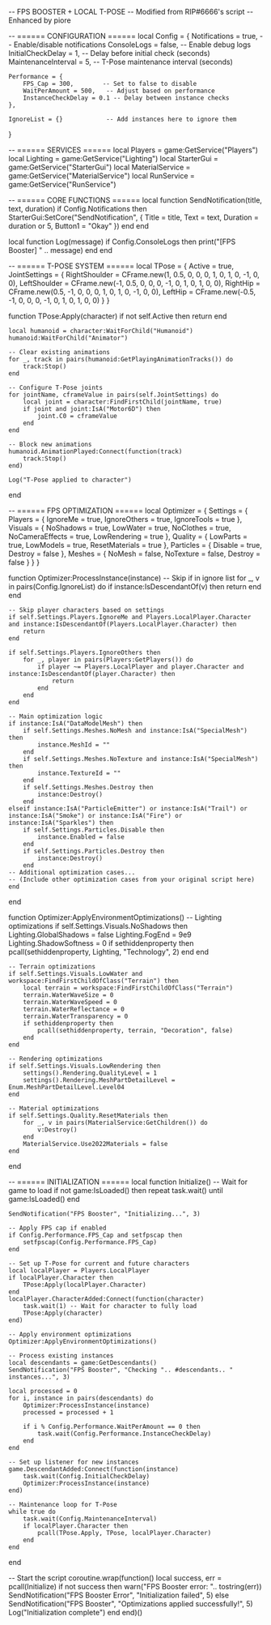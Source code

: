 -- FPS BOOSTER + LOCAL T-POSE
-- Modified from RIP#6666's script
-- Enhanced by piore

-- ====== CONFIGURATION ======
local Config = {
    Notifications = true,      -- Enable/disable notifications
    ConsoleLogs = false,       -- Enable debug logs
    InitialCheckDelay = 1,     -- Delay before initial check (seconds)
    MaintenanceInterval = 5,   -- T-Pose maintenance interval (seconds)
    
    Performance = {
        FPS_Cap = 300,        -- Set to false to disable
        WaitPerAmount = 500,   -- Adjust based on performance
        InstanceCheckDelay = 0.1 -- Delay between instance checks
    },
    
    IgnoreList = {}            -- Add instances here to ignore them
}

-- ====== SERVICES ======
local Players = game:GetService("Players")
local Lighting = game:GetService("Lighting")
local StarterGui = game:GetService("StarterGui")
local MaterialService = game:GetService("MaterialService")
local RunService = game:GetService("RunService")

-- ====== CORE FUNCTIONS ======
local function SendNotification(title, text, duration)
    if Config.Notifications then
        StarterGui:SetCore("SendNotification", {
            Title = title,
            Text = text,
            Duration = duration or 5,
            Button1 = "Okay"
        })
    end
end

local function Log(message)
    if Config.ConsoleLogs then
        print("[FPS Booster] " .. message)
    end
end

-- ====== T-POSE SYSTEM ======
local TPose = {
    Active = true,
    JointSettings = {
        RightShoulder = CFrame.new(1, 0.5, 0, 0, 0, 1, 0, 1, 0, -1, 0, 0),
        LeftShoulder = CFrame.new(-1, 0.5, 0, 0, 0, -1, 0, 1, 0, 1, 0, 0),
        RightHip = CFrame.new(0.5, -1, 0, 0, 0, 1, 0, 1, 0, -1, 0, 0),
        LeftHip = CFrame.new(-0.5, -1, 0, 0, 0, -1, 0, 1, 0, 1, 0, 0)
    }
}

function TPose:Apply(character)
    if not self.Active then return end
    
    local humanoid = character:WaitForChild("Humanoid")
    humanoid:WaitForChild("Animator")
    
    -- Clear existing animations
    for _, track in pairs(humanoid:GetPlayingAnimationTracks()) do
        track:Stop()
    end
    
    -- Configure T-Pose joints
    for jointName, cframeValue in pairs(self.JointSettings) do
        local joint = character:FindFirstChild(jointName, true)
        if joint and joint:IsA("Motor6D") then
            joint.C0 = cframeValue
        end
    end
    
    -- Block new animations
    humanoid.AnimationPlayed:Connect(function(track)
        track:Stop()
    end)
    
    Log("T-Pose applied to character")
end

-- ====== FPS OPTIMIZATION ======
local Optimizer = {
    Settings = {
        Players = {
            IgnoreMe = true,
            IgnoreOthers = true,
            IgnoreTools = true
        },
        Visuals = {
            NoShadows = true,
            LowWater = true,
            NoClothes = true,
            NoCameraEffects = true,
            LowRendering = true
        },
        Quality = {
            LowParts = true,
            LowModels = true,
            ResetMaterials = true
        },
        Particles = {
            Disable = true,
            Destroy = false
        },
        Meshes = {
            NoMesh = false,
            NoTexture = false,
            Destroy = false
        }
    }
}

function Optimizer:ProcessInstance(instance)
    -- Skip if in ignore list
    for _, v in pairs(Config.IgnoreList) do
        if instance:IsDescendantOf(v) then
            return
        end
    end
    
    -- Skip player characters based on settings
    if self.Settings.Players.IgnoreMe and Players.LocalPlayer.Character and instance:IsDescendantOf(Players.LocalPlayer.Character) then
        return
    end
    
    if self.Settings.Players.IgnoreOthers then
        for _, player in pairs(Players:GetPlayers()) do
            if player ~= Players.LocalPlayer and player.Character and instance:IsDescendantOf(player.Character) then
                return
            end
        end
    end
    
    -- Main optimization logic
    if instance:IsA("DataModelMesh") then
        if self.Settings.Meshes.NoMesh and instance:IsA("SpecialMesh") then
            instance.MeshId = ""
        end
        if self.Settings.Meshes.NoTexture and instance:IsA("SpecialMesh") then
            instance.TextureId = ""
        end
        if self.Settings.Meshes.Destroy then
            instance:Destroy()
        end
    elseif instance:IsA("ParticleEmitter") or instance:IsA("Trail") or instance:IsA("Smoke") or instance:IsA("Fire") or instance:IsA("Sparkles") then
        if self.Settings.Particles.Disable then
            instance.Enabled = false
        end
        if self.Settings.Particles.Destroy then
            instance:Destroy()
        end
    -- Additional optimization cases...
    -- (Include other optimization cases from your original script here)
    end
end

function Optimizer:ApplyEnvironmentOptimizations()
    -- Lighting optimizations
    if self.Settings.Visuals.NoShadows then
        Lighting.GlobalShadows = false
        Lighting.FogEnd = 9e9
        Lighting.ShadowSoftness = 0
        if sethiddenproperty then
            pcall(sethiddenproperty, Lighting, "Technology", 2)
        end
    end
    
    -- Terrain optimizations
    if self.Settings.Visuals.LowWater and workspace:FindFirstChildOfClass("Terrain") then
        local terrain = workspace:FindFirstChildOfClass("Terrain")
        terrain.WaterWaveSize = 0
        terrain.WaterWaveSpeed = 0
        terrain.WaterReflectance = 0
        terrain.WaterTransparency = 0
        if sethiddenproperty then
            pcall(sethiddenproperty, terrain, "Decoration", false)
        end
    end
    
    -- Rendering optimizations
    if self.Settings.Visuals.LowRendering then
        settings().Rendering.QualityLevel = 1
        settings().Rendering.MeshPartDetailLevel = Enum.MeshPartDetailLevel.Level04
    end
    
    -- Material optimizations
    if self.Settings.Quality.ResetMaterials then
        for _, v in pairs(MaterialService:GetChildren()) do
            v:Destroy()
        end
        MaterialService.Use2022Materials = false
    end
end

-- ====== INITIALIZATION ======
local function Initialize()
    -- Wait for game to load
    if not game:IsLoaded() then
        repeat task.wait() until game:IsLoaded()
    end
    
    SendNotification("FPS Booster", "Initializing...", 3)
    
    -- Apply FPS cap if enabled
    if Config.Performance.FPS_Cap and setfpscap then
        setfpscap(Config.Performance.FPS_Cap)
    end
    
    -- Set up T-Pose for current and future characters
    local localPlayer = Players.LocalPlayer
    if localPlayer.Character then
        TPose:Apply(localPlayer.Character)
    end
    localPlayer.CharacterAdded:Connect(function(character)
        task.wait(1) -- Wait for character to fully load
        TPose:Apply(character)
    end)
    
    -- Apply environment optimizations
    Optimizer:ApplyEnvironmentOptimizations()
    
    -- Process existing instances
    local descendants = game:GetDescendants()
    SendNotification("FPS Booster", "Checking ".. #descendants.. " instances...", 3)
    
    local processed = 0
    for i, instance in pairs(descendants) do
        Optimizer:ProcessInstance(instance)
        processed = processed + 1
        
        if i % Config.Performance.WaitPerAmount == 0 then
            task.wait(Config.Performance.InstanceCheckDelay)
        end
    end
    
    -- Set up listener for new instances
    game.DescendantAdded:Connect(function(instance)
        task.wait(Config.InitialCheckDelay)
        Optimizer:ProcessInstance(instance)
    end)
    
    -- Maintenance loop for T-Pose
    while true do
        task.wait(Config.MaintenanceInterval)
        if localPlayer.Character then
            pcall(TPose.Apply, TPose, localPlayer.Character)
        end
    end
end

-- Start the script
coroutine.wrap(function()
    local success, err = pcall(Initialize)
    if not success then
        warn("FPS Booster error: ".. tostring(err))
        SendNotification("FPS Booster Error", "Initialization failed", 5)
    else
        SendNotification("FPS Booster", "Optimizations applied successfully!", 5)
        Log("Initialization complete")
    end
end)()
